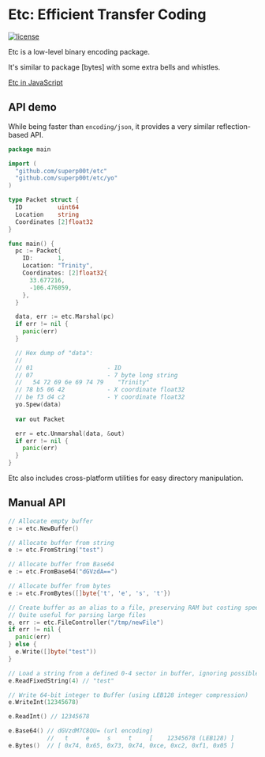 # Etc: Efficient Transfer Coding

[![license](https://img.shields.io/badge/License-MIT-blue.svg)](LICENSE)

Etc is a low-level binary encoding package.

It's similar to package [bytes] with some extra bells and whistles.

[Etc in JavaScript](https://github.com/superp00t/etc-js)

## API demo

While being faster than `encoding/json`, it provides a very similar reflection-based API.

```go
package main

import (
  "github.com/superp00t/etc"
  "github.com/superp00t/etc/yo"
)

type Packet struct {
  ID          uint64
  Location    string
  Coordinates [2]float32
}

func main() {
  pc := Packet{
    ID:       1,
    Location: "Trinity",
    Coordinates: [2]float32{
      33.677216,
      -106.476059,
    },
  }

  data, err := etc.Marshal(pc)
  if err != nil {
    panic(err)
  }

  // Hex dump of "data":
  //
  // 01                     - ID
  // 07                     - 7 byte long string
  //   54 72 69 6e 69 74 79    "Trinity"
  // 78 b5 06 42            - X coordinate float32
  // be f3 d4 c2            - Y coordinate float32
  yo.Spew(data)
  
  var out Packet

  err = etc.Unmarshal(data, &out)
  if err != nil {
    panic(err)
  }
}
```

Etc also includes cross-platform utilities for easy directory manipulation.

## Manual API

```go
// Allocate empty buffer
e := etc.NewBuffer()

// Allocate buffer from string
e := etc.FromString("test")

// Allocate buffer from Base64
e := etc.FromBase64("dGVzdA==")

// Allocate buffer from bytes
e := etc.FromBytes([]byte{'t', 'e', 's', 't'})

// Create buffer as an alias to a file, preserving RAM but costing speed at runtime with disk IO
// Quite useful for parsing large files
e, err := etc.FileController("/tmp/newFile")
if err != nil {
  panic(err)
} else {
  e.Write([]byte("test"))
}

// Load a string from a defined 0-4 sector in buffer, ignoring possible zero padding bytes. This is not recommended and only included to support certain protocols and formats.
e.ReadFixedString(4) // "test"

// Write 64-bit integer to Buffer (using LEB128 integer compression)
e.WriteInt(12345678)

e.ReadInt() // 12345678

e.Base64() // dGVzdM7C8QU= (url encoding)
           //   t     e     s     t     [    12345678 (LEB128) ]
e.Bytes()  // [ 0x74, 0x65, 0x73, 0x74, 0xce, 0xc2, 0xf1, 0x05 ]
```
